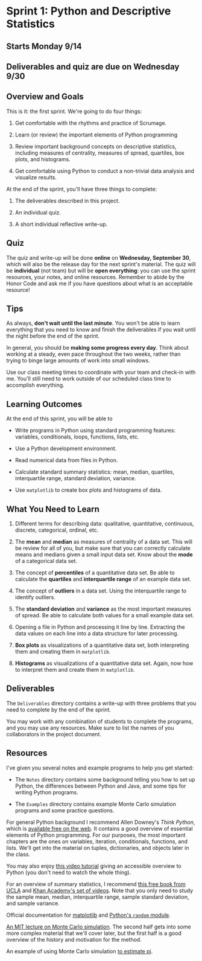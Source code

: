 
# Sprint 1: Python and Descriptive Statistics

## Starts Monday 9/14
## Deliverables and quiz are due on Wednesday 9/30

## Overview and Goals

This is it: the first sprint. We're going to do four things:

1. Get comfortable with the rhythms and practice of Scrumage.

2. Learn (or review) the important elements of Python programming

3. Review important background concepts on descriptive statistics, including measures of centrality, measures of spread,
quartiles, box plots, and histograms.

4. Get comfortable using Python to conduct a non-trivial data analysis and visualize results.

At the end of the sprint, you'll have three things to complete:

1. The deliverables described in this project.

2. An individual quiz.

3. A short individual reflective write-up.

## Quiz

The quiz and write-up will be done **online** on **Wednesday, September 30**, which will also be the release day for the next sprint's material. The quiz will be 
**individual** (not team) but will be **open everything**: you can use the sprint resources, your notes, and online resources. Remember to abide by the Honor Code 
and ask me if you have questions about what is an acceptable resource!

## Tips

As always, **don't wait until the last minute**. You won't be able to learn everything that you need to know and finish the deliverables if you wait until the night before the end of the sprint.

In general, you should be **making some progress every day**. Think about working at a steady, even pace throughout the two weeks, rather than trying to binge large amounts of work into small windows.

Use our class meeting times to coordinate with your team and check-in with me. You'll still need to work outside of our scheduled class time to accomplish everything.

## Learning Outcomes

At the end of this sprint, you will be able to

- Write programs in Python using standard programming features: variables, conditionals, loops, functions, lists, etc.

- Use a Python development environment.

- Read numerical data from files in Python.

- Calculate standard summary statistics: mean, median, quartiles, interquartile range, standard deviation, variance.

- Use `matplotlib` to create box plots and histograms of data.

## What You Need to Learn

1. Different terms for describing data: qualitative, quantitative, continuous, discrete, categorical, ordinal, etc.

2. The **mean** and **median** as measures of centrality of a data set. This will be review for all of you, but make sure that you can correctly calculate means and medians
given a small input data set. Know about the **mode** of a categorical data set.

3. The concept of **percentiles** of a quantitative data set. Be able to calculate the **quartiles** and **interquartile range** of an example data set.

4. The concept of **outliers** in a data set. Using the interquartile range to identify outliers.

5. The **standard deviation** and **variance** as the most important measures of spread. Be able to calculate both values for a small example data set.

6. Opening a file in Python and processing it line by line. Extracting the data values on each line into a data structure for later processing.

7. **Box plots** as visualizations of a quantitative data set, both interpreting them and creating them in `matplotlib`.

8. **Histograms** as visualizations of a quantitative data set. Again, now how to interpret them and create them in `matplotlib`.


## Deliverables

The `Deliverables` directory contains a write-up with three problems that you need to complete by the end of the sprint.

You may work with any combination of students to complete the programs, and you may use any resources. Make sure to list the names of you collaborators in the project document.


## Resources

I've given you several notes and example programs to help you get started:

- The `Notes` directory contains some background telling you how to set up Python, the differences between Python and Java, and some tips for writing Python programs.

- The `Examples` directory contains example Monte Carlo simulation programs and some practice questions.

For general Python background I recommend Allen Downey's *Think Python*, which is [available free on the web](https://greenteapress.com/wp/think-python/). It contains a good overview of essential elements of Python programming. For our purposes, the most important chapters are the ones on variables, iteration, conditionals, functions, and lists. We'll get into the material on tuples, dictionaries, and objects later in the class.

You may also enjoy [this video tutorial](https://www.youtube.com/watch?v=_uQrJ0TkZlc) giving an accessible overview to Python (you don't need to watch the whole thing).

For an overview of summary statistics, I recommend [this free book from UCLA](http://wiki.stat.ucla.edu/socr/index.php/EBook) and [Khan Academy's set of videos](https://www.khanacademy.org/math/statistics-probability/summarizing-quantitative-data). Note that you only need to study the sample mean, median, interquartile range, sample standard deviation, and sample variance.

Official documentation for [matplotlib](https://matplotlib.org/) and [Python's `random` module](https://docs.python.org/3/library/random.html).

[An MIT lecture on Monte Carlo simulation](https://www.youtube.com/watch?v=OgO1gpXSUzU). The second half gets into some more complex material that we'll cover later, but the first half is a good overview of the history and motivation for the method.

An example of using Monte Carlo simulation [to estimate pi](https://academo.org/demos/estimating-pi-monte-carlo/).
